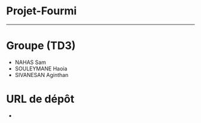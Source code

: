 # Projet-Fourmi
---

#  Groupe (TD3)
* NAHAS Sam
* SOULEYMANE Haoia
* SIVANESAN Aginthan

# URL de dépôt
* 
